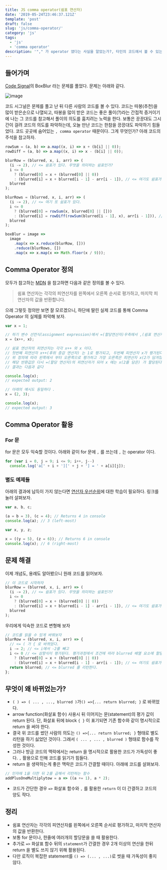 ```yaml
---
title: JS comma operator(쉼표 연산자)
date: '2019-05-24T23:46:37.121Z'
template: 'post'
draft: false
slug: 'js/comma-operator/'
category: 'js'
tags:
  - 'js'
  - 'comma operator'
description: '"," 가 operator 였다는 사실을 알았는가?, 타인의 코드에서 볼 수 있는 comma operator에 대해 알아보자'
---
```

## 들어가며

[Code Signal](https://app.codesignal.com/)의 BoxBlur 라는 문제를 풀었다. 문제는 아래와 같다.

![image](https://user-images.githubusercontent.com/35516239/58382860-5b38fb00-800a-11e9-828f-b3f1e1908601.png)

코드 시그널은 문제를 풀고 난 뒤 다른 사람의 코드를 볼 수 있다. 코드는 따봉(추천)을 많이 받은순으로 나열되고, 따봉을 많이 받은 코드는 좋은 풀이(?)라는 간접적 증거이기에 나는 그 코드를 참고해서 풀이의 의도를 훔치려는 노력을 한다. 보통은 끙끙대도 그시간이 걸려 코드의 의도를 파악하는데, 오늘 만난 코드는 한참을 끙끙대도 파악하기 힘들었다. 코드 곳곳에 숨어있는 `, comma operator` 때문이다. 그게 무엇인가? 아래 코드의 주석을 참고하자.

```js
rowSum = (a, b) => a.map((x, i) => x + (b[i] || 0));
rowDiff = (a, b) => a.map((x, i) => x - (b[i] || 0));

blurRow = (blurred, x, i, arr) => (
  (i -= 2), // <= 쉼표가 있다. 무엇을 의미하는 쉼표인가?
  i <= 0
    ? (blurred[0] = x + (blurred[0] || 0))
    : (blurred[i] = x + blurred[i - 1] - arr[i - 1]), // <= 여기도 쉼표가 있다.
  blurred
);

blurRows = (blurred, x, i, arr) => (
  (i -= 2), // <= 여기 또 쉼표가 있다.
  i <= 0
    ? (blurred[0] = rowSum(x, blurred[0] || []))
    : (blurred[i] = rowDiff(rowSum(blurred[i - 1], x), arr[i - 1])), // <= 여기도 있다.
  blurred
);

boxBlur = image =>
  image
    .map(x => x.reduce(blurRow, []))
    .reduce(blurRows, [])
    .map(x => x.map(x => Math.floor(x / 9)));
```

## Comma Operator 정의

모두가 참고하는 [MDN](https://developer.mozilla.org/en-US/docs/Web/JavaScript/Reference/Operators/Comma_Operator) 을 참고하면 다음과 같은 정의를 볼 수 있다.

> 쉼표 연산자는 각각의 피연산자를 왼쪽에서 오른쪽 순서로 평가하고, 마지막 피연산자의 값을 반환합니다.

으레 그렇듯 정의만 보면 잘 모르겠으니, 하단에 딸린 실제 코드를 통해 Comma Operator 의 실체를 파악해 보자.

```js
var x = 1;

// 하기 변수 선언식(assignment expression)에서 =(할당연산자)우측에서 ,(쉼표 연산자)를 볼 수 있다.
x = (x++, x);

// 쉼표 연산자의 피연산자는 각각 x++ 와 x 이다.
// 첫번째 피연산자 x++(후위 증감 연산자) 는 1로 평가되고, 두번째 피연산자 x가 평가된다
// 위 정의에 따라 왼쪽에서 부터 오른쪽으로 평가하고 가장 오른쪽은 피연산자 x(2가 담겨있다)를 반환한다.
// 해당 반환값은 다시 =(할당 연산자)의 피연산자가 되어 x 에는 x(2를 담은) 가 할당된다.
// 결과는 다음과 같다

console.log(x);
// expected output: 2

// 아래의 예시도 동일하다 .
x = (2, 3);

console.log(x);
// expected output: 3
```

## Comma Operator 활용

### For 문

for 문은 모두 익숙할 것이다. 아래와 같이 for 문에 `,` 를 쓰는데 `,` 는 operator 이다.

```js
for (var i = 0, j = 9; i <= 9; i++, j--)
  console.log('a[' + i + '][' + j + '] = ' + a[i][j]);
```

### 별도 예제들

아래의 결과에 납득이 가지 않는다면 [연산자 우선순위](https://developer.mozilla.org/en-US/docs/Web/JavaScript/Reference/Operators/Operator_Precedence)에 대한 학습이 필요하다. 링크를 눌러 살펴보자.

```js
var a, b, c;

(a = b = 3), (c = 4); // Returns 4 in console
console.log(a); // 3 (left-most)

var x, y, z;

x = ((y = 5), (z = 6)); // Returns 6 in console
console.log(x); // 6 (right-most)
```

## 문제 해결

이제 개념도, 용례도 알아봤으니 원래 코드를 읽어보자.

```js
// 이 코드로 시작하자
blurRow = (blurred, x, i, arr) => (
  (i -= 2), // <= 쉼표가 있다. 무엇을 의미하는 쉼표인가?
  i <= 0
    ? (blurred[0] = x + (blurred[0] || 0))
    : (blurred[i] = x + blurred[i - 1] - arr[i - 1]), // <= 여기도 쉼표가 있다.
  blurred
);
```

우리에게 익숙한 코드로 변형해 보자

```js
// 코드를 읽을 수 있게 바꿔보자
blurRow = (blurred, x, i, arr) => {
  // <= ( 가 { 로 바뀌었다.
  i -= 2; // <= i에서 -2를 빼고
  i <= 0 // <= 삼항식이 평가된다. 평가과정에서 조건에 따라 blurred 배열 요소에 할당이 진행된다.
    ? (blurred[0] = x + (blurred[0] || 0))
    : (blurred[i] = x + blurred[i - 1] - arr[i - 1]); // <= 여기도 쉼표가 있다.
  return blurred; // <= blurred 를 리턴한다.
};
```

## 무엇이 왜 바뀌었는가?

- `( ) => ( ... , ..., blurred )`가`() =>{... return blurred; }` 로 바뀌었다.
- arrow function(화살표 함수) 사용시 뒤 이어지는 문(statement)의 평가 값이 return 된다. 단, 화살표 뒤에 block `{ }` 이 표기되면 기존 함수와 같이 명시적으로 return 을 써야 한다.
- 결국 위 코드를 썼던 사람의 의도는 `() =>{... return blurred; }` 형태로 별도 리턴을 하기 싫었던 것이다. 그래서 `( ... , ... , blurred )` 형태로 함수를 작성한 것이다.
- 그러나 방금 코드의 맥락에서는 return 을 명시적으로 활용한 코드가 가독성이 좋다. `,` 활용으로 인해 코드를 읽기가 힘들다.
- return 을 생략하는게 좋은 맥락은 코드가 간결할 때이다. 아래에 코드를 살펴보자.

```js
// 인자에 1을 더한 뒤 2를 곱해서 리턴하는 함수
addPlusOneMultiplytow = a => ((a += 1), a * 2);
```

- 코드가 간단한 경우 `=>` 화살표 함수와 `,` 를 활용한 `return` 이 더 간결하고 코드의 양도 작다.

## 정리

- 쉼표 연산자는 각각의 피연산자를 왼쪽에서 오른쪽 순서로 평가하고, 마지막 연산자의 값을 반환한다.
- 보통 for 문이나, 한줄에 여러개의 할당문을 쓸 때 활용한다.
- 추가로 `=>` 화살표 함수 뒤의 `statement`가 간결한 경우 2개 이상의 연산을 한뒤 return 을 별도 쓰지 않기 위해 활용된다.
- 다만 로직이 복잡한 statement를 `() => (... , ...)`로 썻을 때 가독성이 좋지 않다.
